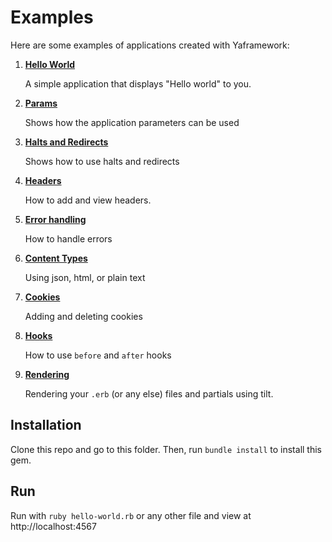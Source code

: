 # Examples

Here are some examples of applications created with Yaframework:

1. [**Hello World**](https://github.com/maxbarsukov/yaframework/blob/master/examples/hello_world.rb)

   A simple application that displays "Hello world" to you.


2. [**Params**](https://github.com/maxbarsukov/yaframework/blob/master/examples/params.rb)

   Shows how the application parameters can be used


3. [**Halts and Redirects**](https://github.com/maxbarsukov/yaframework/blob/master/examples/halts_and_redirects.rb)

   Shows how to use halts and redirects


4. [**Headers**](https://github.com/maxbarsukov/yaframework/blob/master/examples/headers.rb)

   How to add and view headers.


5. [**Error handling**](https://github.com/maxbarsukov/yaframework/blob/master/examples/error_handling.rb)

   How to handle errors


6. [**Content Types**](https://github.com/maxbarsukov/yaframework/blob/master/examples/content_types.rb)

   Using json, html, or plain text


7. [**Cookies**](https://github.com/maxbarsukov/yaframework/blob/master/examples/cookies.rb)

   Adding and deleting cookies


8. [**Hooks**](https://github.com/maxbarsukov/yaframework/blob/master/examples/before_after_hooks.rb)

   How to use `before` and `after` hooks


8. [**Rendering**](https://github.com/maxbarsukov/yaframework/tree/master/examples/rendering)

   Rendering your `.erb` (or any else) files and partials using tilt.


## Installation

Clone this repo and go to this folder.
Then, run `bundle install` to install this gem.

## Run

Run with `ruby hello-world.rb` or any other file and view at http://localhost:4567
